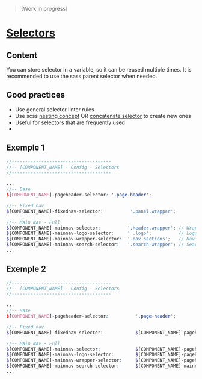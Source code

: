 > [Work in progress]

# [Selectors](https://sass-lang.com/documentation/style-rules/parent-selector)

## Content
You can store selector in a variable, so it can be reused multiple times. It is recommended to use the sass parent selector when needed.


## Good practices
- Use general selector linter rules
- Use scss [nesting concept](#exemple-1) OR [concatenate selector](#exemple-2) to create new ones
- Useful for selectors that are frequently used
-


## Exemple 1
```scss
//-------------------------------------
//-- [COMPONENT_NAME] - Config - Selectors
//-------------------------------------

...
//-- Base
$[COMPONENT_NAME]-pageheader-selector: '.page-header';

//-- Fixed nav
$[COMPONENT_NAME]-fixednav-selector:          '.panel.wrapper';

//-- Main Nav - Full
$[COMPONENT_NAME]-mainnav-selector:          '.header.wrapper'; // Wrapper
$[COMPONENT_NAME]-mainnav-logo-selector:     ' .logo';          // Logo
$[COMPONENT_NAME]-mainnav-wrapper-selector:  '.nav-sections';   // Navigation (main menu)
$[COMPONENT_NAME]-mainnav-search-selector:   '.search-wrapper'; // Search
...

```

## Exemple 2
```scss
//-------------------------------------
//-- [COMPONENT_NAME] - Config - Selectors
//-------------------------------------

...
//-- Base
$[COMPONENT_NAME]-pageheader-selector:          '.page-header';

//-- Fixed nav
$[COMPONENT_NAME]-fixednav-selector:            $[COMPONENT_NAME]-pageheader-selector + ' .panel.wrapper';

//-- Main Nav - Full
$[COMPONENT_NAME]-mainnav-selector:             $[COMPONENT_NAME]-pageheader-selector + ' .header.wrapper'; // Wrapper
$[COMPONENT_NAME]-mainnav-logo-selector:        $[COMPONENT_NAME]-pageheader-selector + ' .logo';           // Logo
$[COMPONENT_NAME]-mainnav-wrapper-selector:     $[COMPONENT_NAME]-pageheader-selector + ' .nav-sections';   // Navigation (main menu)
$[COMPONENT_NAME]-mainnav-search-selector:      $[COMPONENT_NAME]-mainnav-selector + ' .search-wrapper';    // Search
...

```
